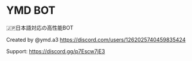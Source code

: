 # YMD BOT


🇯🇵日本語対応の高性能BOT


Created by @ymd.a3 https://discord.com/users/1262025740459835424


Support: https://discord.gg/p7Escw7jE3

